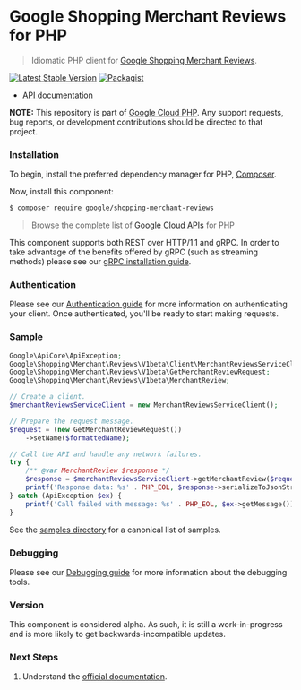 # Google Shopping Merchant Reviews for PHP

> Idiomatic PHP client for [Google Shopping Merchant Reviews](https://developers.google.com/merchant/api).

[![Latest Stable Version](https://poser.pugx.org/google/shopping-merchant-reviews/v/stable)](https://packagist.org/packages/google/shopping-merchant-reviews) [![Packagist](https://img.shields.io/packagist/dm/google/shopping-merchant-reviews.svg)](https://packagist.org/packages/google/shopping-merchant-reviews)

* [API documentation](https://cloud.google.com/php/docs/reference/shopping-merchant-reviews/latest)

**NOTE:** This repository is part of [Google Cloud PHP](https://github.com/googleapis/google-cloud-php). Any
support requests, bug reports, or development contributions should be directed to
that project.

### Installation

To begin, install the preferred dependency manager for PHP, [Composer](https://getcomposer.org/).

Now, install this component:

```sh
$ composer require google/shopping-merchant-reviews
```

> Browse the complete list of [Google Cloud APIs](https://cloud.google.com/php/docs/reference)
> for PHP

This component supports both REST over HTTP/1.1 and gRPC. In order to take advantage of the benefits
offered by gRPC (such as streaming methods) please see our
[gRPC installation guide](https://cloud.google.com/php/grpc).

### Authentication

Please see our [Authentication guide](https://github.com/googleapis/google-cloud-php/blob/main/AUTHENTICATION.md) for more information
on authenticating your client. Once authenticated, you'll be ready to start making requests.

### Sample

```php
Google\ApiCore\ApiException;
Google\Shopping\Merchant\Reviews\V1beta\Client\MerchantReviewsServiceClient;
Google\Shopping\Merchant\Reviews\V1beta\GetMerchantReviewRequest;
Google\Shopping\Merchant\Reviews\V1beta\MerchantReview;

// Create a client.
$merchantReviewsServiceClient = new MerchantReviewsServiceClient();

// Prepare the request message.
$request = (new GetMerchantReviewRequest())
    ->setName($formattedName);

// Call the API and handle any network failures.
try {
    /** @var MerchantReview $response */
    $response = $merchantReviewsServiceClient->getMerchantReview($request);
    printf('Response data: %s' . PHP_EOL, $response->serializeToJsonString());
} catch (ApiException $ex) {
    printf('Call failed with message: %s' . PHP_EOL, $ex->getMessage());
}
```

See the [samples directory](https://github.com/googleapis/php-shopping-merchant-reviews/tree/main/samples) for a canonical list of samples.

### Debugging

Please see our [Debugging guide](https://github.com/googleapis/google-cloud-php/blob/main/DEBUG.md)
for more information about the debugging tools.

### Version

This component is considered alpha. As such, it is still a work-in-progress and is more likely to get backwards-incompatible updates.

### Next Steps

1. Understand the [official documentation](https://developers.google.com/merchant/api).
